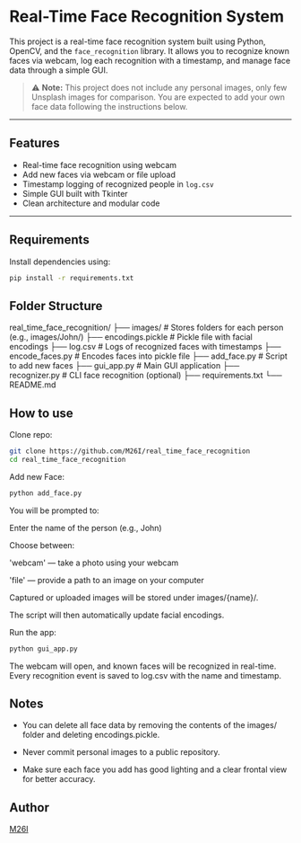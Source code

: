 # Real-Time Face Recognition System

This project is a real-time face recognition system built using Python, OpenCV, and the `face_recognition` library. It allows you to recognize known faces via webcam, log each recognition with a timestamp, and manage face data through a simple GUI.

> ⚠️ **Note:** This project does not include any personal images, only few Unsplash images for comparison. You are expected to add your own face data following the instructions below.

---

## Features

- Real-time face recognition using webcam
- Add new faces via webcam or file upload
- Timestamp logging of recognized people in `log.csv`
- Simple GUI built with Tkinter
- Clean architecture and modular code

---

## Requirements

Install dependencies using:

```bash
pip install -r requirements.txt
```

## Folder Structure

real_time_face_recognition/
├── images/               # Stores folders for each person (e.g., images/John/)
├── encodings.pickle      # Pickle file with facial encodings
├── log.csv               # Logs of recognized faces with timestamps
├── encode_faces.py       # Encodes faces into pickle file
├── add_face.py           # Script to add new faces
├── gui_app.py            # Main GUI application
├── recognizer.py         # CLI face recognition (optional)
├── requirements.txt
└── README.md

## How to use

Clone repo:

```bash
git clone https://github.com/M26I/real_time_face_recognition
cd real_time_face_recognition

```
Add new Face:

```bash
python add_face.py

```

You will be prompted to:

Enter the name of the person (e.g., John)

Choose between:

'webcam' — take a photo using your webcam

'file' — provide a path to an image on your computer

Captured or uploaded images will be stored under images/{name}/.

The script will then automatically update facial encodings.

Run the app:

```bash
python gui_app.py

```
The webcam will open, and known faces will be recognized in real-time. Every recognition event is saved to log.csv with the name and timestamp.

## Notes
- You can delete all face data by removing the contents of the images/ folder and deleting encodings.pickle.

- Never commit personal images to a public repository.

- Make sure each face you add has good lighting and a clear frontal view for better accuracy.


## Author
[M26I](https://github.com/M26I)